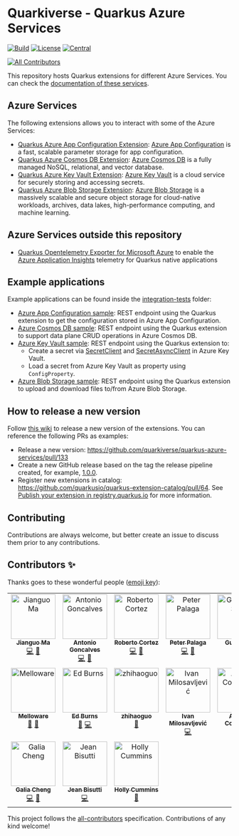 # Quarkiverse - Quarkus Azure Services

[![Build](https://github.com/quarkiverse/quarkus-azure-services/workflows/Build/badge.svg?branch=main)](https://github.com/quarkiverse/quarkus-azure-services/actions?query=workflow%3ABuild)
[![License](https://img.shields.io/github/license/quarkiverse/quarkus-azure-services.svg)](http://www.apache.org/licenses/LICENSE-2.0)
[![Central](https://img.shields.io/maven-central/v/io.quarkiverse.azureservices/quarkus-azure-services-parent?color=green)](https://central.sonatype.com/artifact/io.quarkiverse.azureservices/quarkus-azure-services-parent)
<!-- ALL-CONTRIBUTORS-BADGE:START - Do not remove or modify this section -->
[![All Contributors](https://img.shields.io/badge/all_contributors-17-orange.svg?style=flat-square)](#contributors-)
<!-- ALL-CONTRIBUTORS-BADGE:END -->

This repository hosts Quarkus extensions for different Azure Services. You can check
the [documentation of these services](https://docs.quarkiverse.io/quarkus-azure-services/dev/index.html).

## Azure Services

The following extensions allows you to interact with some of the Azure Services:

- [Quarkus Azure App Configuration Extension](https://docs.quarkiverse.io/quarkus-azure-services/dev/quarkus-azure-app-configuration.html): [Azure App Configuration](https://azure.microsoft.com/products/app-configuration)
  is a fast, scalable parameter storage for app configuration.
- [Quarkus Azure Cosmos DB Extension](https://docs.quarkiverse.io/quarkus-azure-services/dev/quarkus-azure-cosmos.html): [Azure Cosmos DB](https://azure.microsoft.com/products/cosmos-db) is a fully managed NoSQL, relational, and vector database.
- [Quarkus Azure Key Vault Extension](https://docs.quarkiverse.io/quarkus-azure-services/dev/quarkus-azure-key-vault.html): [Azure Key Vault](https://azure.microsoft.com/products/key-vault) is a cloud service for securely storing and accessing secrets.
- [Quarkus Azure Blob Storage Extension](https://docs.quarkiverse.io/quarkus-azure-services/dev/quarkus-azure-storage-blob.html): [Azure Blob Storage](https://azure.microsoft.com/products/storage/blobs/)
  is a massively scalable and secure object storage for cloud-native workloads, archives, data lakes, high-performance
  computing, and machine learning.

## Azure Services outside this repository
- [Quarkus Opentelemetry Exporter for Microsoft Azure](https://docs.quarkiverse.io/quarkus-opentelemetry-exporter/dev/quarkus-opentelemetry-exporter-azure.html) to enable the [Azure Application Insights](https://learn.microsoft.com/en-us/azure/azure-monitor/app/app-insights-overview) telemetry for Quarkus native applications

## Example applications

Example applications can be found inside the [integration-tests](integration-tests) folder:

- [Azure App Configuration sample](integration-tests/azure-app-configuration): REST endpoint using the Quarkus extension
  to get the configuration stored in Azure App Configuration.
- [Azure Cosmos DB sample](integration-tests/azure-cosmos): REST endpoint using the Quarkus extension to support data plane CRUD operations in Azure Cosmos DB.
- [Azure Key Vault sample](integration-tests/azure-keyvault): REST endpoint using the Quarkus extension
  to:
    - Create a secret via [SecretClient](https://learn.microsoft.com/java/api/com.azure.security.keyvault.secrets.secretclient) and [SecretAsyncClient](https://learn.microsoft.com/java/api/com.azure.security.keyvault.secrets.secretasyncclient) in Azure Key Vault.
    - Load a secret from Azure Key Vault as property using `ConfigProperty`.
- [Azure Blob Storage sample](integration-tests/azure-storage-blob): REST endpoint using the Quarkus extension to
  upload and download files to/from Azure Blob Storage.

## How to release a new version

Follow [this wiki](https://github.com/quarkiverse/quarkiverse/wiki/Release) to release a new version of the extensions.
You can reference the following PRs as examples:

* Release a new version: https://github.com/quarkiverse/quarkus-azure-services/pull/133
* Create a new GitHub release based on the tag the release pipeline created, for example, [1.0.0](https://github.com/quarkiverse/quarkus-azure-services/releases/tag/1.0.0).
* Register new extensions in catalog: https://github.com/quarkusio/quarkus-extension-catalog/pull/64.
  See [Publish your extension in registry.quarkus.io](https://quarkus.io/guides/writing-extensions#publish-your-extension-in-registry-quarkus-io)
  for more information.

## Contributing

Contributions are always welcome, but better create an issue to discuss them prior to any contributions.

## Contributors ✨

Thanks goes to these wonderful people ([emoji key](https://allcontributors.org/docs/en/emoji-key)):

<!-- ALL-CONTRIBUTORS-LIST:START - Do not remove or modify this section -->
<!-- prettier-ignore-start -->
<!-- markdownlint-disable -->
<table>
  <tbody>
    <tr>
      <td align="center" valign="top" width="14.28%"><a href="https://www.linkedin.com/in/jianguo-ma-40783518/"><img src="https://avatars.githubusercontent.com/u/10357495?v=4?s=100" width="100px;" alt="Jianguo Ma"/><br /><sub><b>Jianguo Ma</b></sub></a><br /><a href="https://github.com/quarkiverse/quarkus-azure-services/commits?author=majguo" title="Code">💻</a> <a href="#maintenance-majguo" title="Maintenance">🚧</a></td>
      <td align="center" valign="top" width="14.28%"><a href="http://www.antoniogoncalves.org"><img src="https://avatars.githubusercontent.com/u/729277?v=4?s=100" width="100px;" alt="Antonio Goncalves"/><br /><sub><b>Antonio Goncalves</b></sub></a><br /><a href="https://github.com/quarkiverse/quarkus-azure-services/commits?author=agoncal" title="Code">💻</a> <a href="#maintenance-agoncal" title="Maintenance">🚧</a></td>
      <td align="center" valign="top" width="14.28%"><a href="http://www.radcortez.com"><img src="https://avatars.githubusercontent.com/u/5796305?v=4?s=100" width="100px;" alt="Roberto Cortez"/><br /><sub><b>Roberto Cortez</b></sub></a><br /><a href="https://github.com/quarkiverse/quarkus-azure-services/commits?author=radcortez" title="Code">💻</a> <a href="https://github.com/quarkiverse/quarkus-azure-services/pulls?q=is%3Apr+reviewed-by%3Aradcortez" title="Reviewed Pull Requests">👀</a></td>
      <td align="center" valign="top" width="14.28%"><a href="https://twitter.com/ppalaga"><img src="https://avatars.githubusercontent.com/u/1826249?v=4?s=100" width="100px;" alt="Peter Palaga"/><br /><sub><b>Peter Palaga</b></sub></a><br /><a href="https://github.com/quarkiverse/quarkus-azure-services/commits?author=ppalaga" title="Code">💻</a> <a href="https://github.com/quarkiverse/quarkus-azure-services/pulls?q=is%3Apr+reviewed-by%3Appalaga" title="Reviewed Pull Requests">👀</a></td>
      <td align="center" valign="top" width="14.28%"><a href="https://lesincroyableslivres.fr/"><img src="https://avatars.githubusercontent.com/u/1279749?v=4?s=100" width="100px;" alt="Guillaume Smet"/><br /><sub><b>Guillaume Smet</b></sub></a><br /><a href="https://github.com/quarkiverse/quarkus-azure-services/commits?author=gsmet" title="Code">💻</a></td>
      <td align="center" valign="top" width="14.28%"><a href="http://gastaldi.wordpress.com"><img src="https://avatars.githubusercontent.com/u/54133?v=4?s=100" width="100px;" alt="George Gastaldi"/><br /><sub><b>George Gastaldi</b></sub></a><br /><a href="https://github.com/quarkiverse/quarkus-azure-services/commits?author=gastaldi" title="Code">💻</a></td>
      <td align="center" valign="top" width="14.28%"><a href="https://github.com/JoaoBrandao"><img src="https://avatars.githubusercontent.com/u/13374459?v=4?s=100" width="100px;" alt="João Brandão"/><br /><sub><b>João Brandão</b></sub></a><br /><a href="https://github.com/quarkiverse/quarkus-azure-services/issues?q=author%3AJoaoBrandao" title="Bug reports">🐛</a></td>
    </tr>
    <tr>
      <td align="center" valign="top" width="14.28%"><a href="http://melloware.com"><img src="https://avatars.githubusercontent.com/u/4399574?v=4?s=100" width="100px;" alt="Melloware"/><br /><sub><b>Melloware</b></sub></a><br /><a href="https://github.com/quarkiverse/quarkus-azure-services/issues?q=author%3Amelloware" title="Bug reports">🐛</a> <a href="https://github.com/quarkiverse/quarkus-azure-services/pulls?q=is%3Apr+reviewed-by%3Amelloware" title="Reviewed Pull Requests">👀</a></td>
      <td align="center" valign="top" width="14.28%"><a href="https://ridingthecrest.com/"><img src="https://avatars.githubusercontent.com/u/75821?v=4?s=100" width="100px;" alt="Ed Burns"/><br /><sub><b>Ed Burns</b></sub></a><br /><a href="https://github.com/quarkiverse/quarkus-azure-services/pulls?q=is%3Apr+reviewed-by%3Aedburns" title="Reviewed Pull Requests">👀</a> <a href="https://github.com/quarkiverse/quarkus-azure-services/commits?author=edburns" title="Code">💻</a></td>
      <td align="center" valign="top" width="14.28%"><a href="https://github.com/backwind1233"><img src="https://avatars.githubusercontent.com/u/4465723?v=4?s=100" width="100px;" alt="zhihaoguo"/><br /><sub><b>zhihaoguo</b></sub></a><br /><a href="https://github.com/quarkiverse/quarkus-azure-services/pulls?q=is%3Apr+reviewed-by%3Abackwind1233" title="Reviewed Pull Requests">👀</a></td>
      <td align="center" valign="top" width="14.28%"><a href="https://thejavaguy.org/"><img src="https://avatars.githubusercontent.com/u/11942401?v=4?s=100" width="100px;" alt="Ivan Milosavljević"/><br /><sub><b>Ivan Milosavljević</b></sub></a><br /><a href="https://github.com/quarkiverse/quarkus-azure-services/commits?author=TheJavaGuy" title="Code">💻</a></td>
      <td align="center" valign="top" width="14.28%"><a href="http://oscerd.github.io"><img src="https://avatars.githubusercontent.com/u/5106647?v=4?s=100" width="100px;" alt="Andrea Cosentino"/><br /><sub><b>Andrea Cosentino</b></sub></a><br /><a href="https://github.com/quarkiverse/quarkus-azure-services/commits?author=oscerd" title="Code">💻</a></td>
      <td align="center" valign="top" width="14.28%"><a href="https://automatiko.io"><img src="https://avatars.githubusercontent.com/u/904474?v=4?s=100" width="100px;" alt="Maciej Swiderski"/><br /><sub><b>Maciej Swiderski</b></sub></a><br /><a href="https://github.com/quarkiverse/quarkus-azure-services/commits?author=mswiderski" title="Code">💻</a></td>
      <td align="center" valign="top" width="14.28%"><a href="https://github.com/fhavel"><img src="https://avatars.githubusercontent.com/u/42615282?v=4?s=100" width="100px;" alt="Frantisek Havel"/><br /><sub><b>Frantisek Havel</b></sub></a><br /><a href="https://github.com/quarkiverse/quarkus-azure-services/commits?author=fhavel" title="Code">💻</a></td>
    </tr>
    <tr>
      <td align="center" valign="top" width="14.28%"><a href="https://github.com/galiacheng"><img src="https://avatars.githubusercontent.com/u/59823457?v=4?s=100" width="100px;" alt="Galia Cheng"/><br /><sub><b>Galia Cheng</b></sub></a><br /><a href="https://github.com/quarkiverse/quarkus-azure-services/commits?author=galiacheng" title="Code">💻</a> <a href="#maintenance-galiacheng" title="Maintenance">🚧</a></td>
      <td align="center" valign="top" width="14.28%"><a href="https://github.com/jeanbisutti"><img src="https://avatars.githubusercontent.com/u/14811066?v=4?s=100" width="100px;" alt="Jean Bisutti"/><br /><sub><b>Jean Bisutti</b></sub></a><br /><a href="https://github.com/quarkiverse/quarkus-azure-services/commits?author=jeanbisutti" title="Code">💻</a></td>
      <td align="center" valign="top" width="14.28%"><a href="https://hollycummins.com"><img src="https://avatars.githubusercontent.com/u/11509290?v=4?s=100" width="100px;" alt="Holly Cummins"/><br /><sub><b>Holly Cummins</b></sub></a><br /><a href="https://github.com/quarkiverse/quarkus-azure-services/issues?q=author%3Aholly-cummins" title="Bug reports">🐛</a></td>
    </tr>
  </tbody>
</table>

<!-- markdownlint-restore -->
<!-- prettier-ignore-end -->

<!-- ALL-CONTRIBUTORS-LIST:END -->

This project follows the [all-contributors](https://github.com/all-contributors/all-contributors) specification.
Contributions of any kind welcome!
